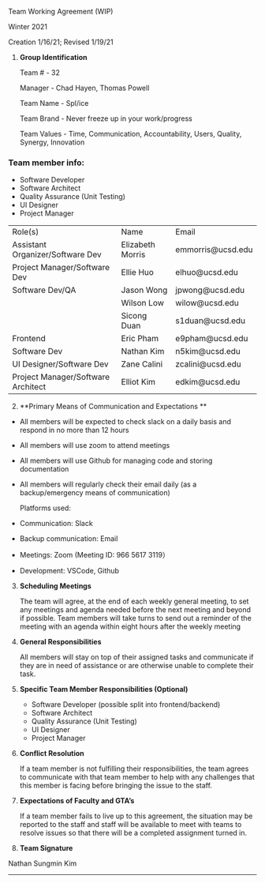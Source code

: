 Team Working Agreement (WIP)

Winter 2021

Creation 1/16/21; Revised 1/19/21



1. **Group Identification**

    Team # - 32


    Manager - Chad Hayen, Thomas Powell


    Team Name - Spl/ice
    

    Team Brand - Never freeze up in your work/progress


    Team Values - Time, Communication, Accountability, Users, Quality, Synergy, Innovation


### Team member info:

*   Software Developer 
*   Software Architect
*   Quality Assurance (Unit Testing)
*   UI Designer
*   Project Manager


<table>
  <tr>
   <td>Role(s)</td>
   <td>Name</td>
   <td>Email</td>
  </tr>
  <tr>
   <td>Assistant Organizer/Software Dev</td>
   <td>Elizabeth Morris</td>
   <td>emmorris@ucsd.edu</td>
  </tr>
  <tr>
   <td>Project Manager/Software Dev</td>
   <td>Ellie Huo</td>
   <td>elhuo@ucsd.edu</td>
  </tr>
  <tr>
   <td>Software Dev/QA</td>
   <td>Jason Wong</td>
   <td>jpwong@ucsd.edu</td>
  </tr>
  <tr>
   <td></td>
   <td>Wilson Low</td>
   <td>wilow@ucsd.edu</td>
  </tr>
  <tr>
   <td></td>
   <td>Sicong Duan</td>
   <td>s1duan@ucsd.edu</td>
  </tr>
  <tr>
   <td>Frontend</td>
   <td>Eric Pham</td>
   <td>e9pham@ucsd.edu</td>
  </tr>
  <tr>
   <td>Software Dev</td>
   <td>Nathan Kim</td>
   <td>n5kim@ucsd.edu</td>
  </tr>
  <tr>
   <td>UI Designer/Software Dev</td> 
   <td>Zane Calini</td>
   <td>zcalini@ucsd.edu</td>
  </tr>
  <tr>
   <td>Project Manager/Software Architect</td>
   <td>Elliot Kim</td>
   <td>edkim@ucsd.edu</td>
  </tr>
</table>


2. **Primary Means of Communication and Expectations **
*   All members will be expected to check slack on a daily basis and respond in no more than 12 hours
*   All members will use zoom to attend meetings
*   All members will use Github for managing code and storing documentation
*   All members will regularly check their email daily (as a backup/emergency means of communication)

	Platforms used:

*   Communication: Slack
*   Backup communication: Email
*   Meetings: Zoom (Meeting ID: 966 5617 3119）
*   Development: VSCode, Github

3. **Scheduling Meetings**

    The team will agree, at the end of each weekly general meeting, to set any meetings and agenda needed before the next meeting and beyond if possible. Team members will take turns to send out a reminder of the meeting with an agenda within eight hours after the weekly meeting 

4. **General Responsibilities**

    All members will stay on top of their assigned tasks and communicate if they are in need of assistance or are otherwise unable to complete their task.

5. **Specific Team Member Responsibilities (Optional)**

    - Software Developer (possible split into frontend/backend)
    - Software Architect
    - Quality Assurance (Unit Testing)
    - UI Designer
    - Project Manager

6. **Conflict Resolution**

    If a team member is not fulfilling their responsibilities, the team agrees to communicate with that team member to help with any challenges that this member is facing before bringing the issue to the staff.

7. **Expectations of Faculty and GTA’s**

    If a team member fails to live up to this agreement, the situation may be reported to the staff and staff will be available to meet with teams to resolve issues so that there will be a completed assignment turned in.

8. **Team Signature**

Nathan Sungmin Kim
__________________________________________
